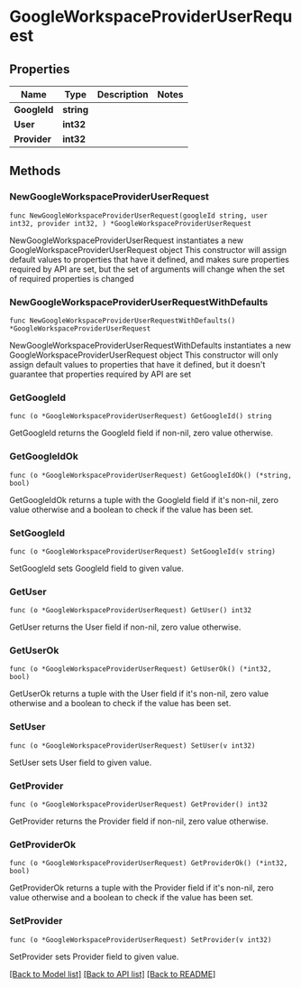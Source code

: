 # GoogleWorkspaceProviderUserRequest

## Properties

Name | Type | Description | Notes
------------ | ------------- | ------------- | -------------
**GoogleId** | **string** |  | 
**User** | **int32** |  | 
**Provider** | **int32** |  | 

## Methods

### NewGoogleWorkspaceProviderUserRequest

`func NewGoogleWorkspaceProviderUserRequest(googleId string, user int32, provider int32, ) *GoogleWorkspaceProviderUserRequest`

NewGoogleWorkspaceProviderUserRequest instantiates a new GoogleWorkspaceProviderUserRequest object
This constructor will assign default values to properties that have it defined,
and makes sure properties required by API are set, but the set of arguments
will change when the set of required properties is changed

### NewGoogleWorkspaceProviderUserRequestWithDefaults

`func NewGoogleWorkspaceProviderUserRequestWithDefaults() *GoogleWorkspaceProviderUserRequest`

NewGoogleWorkspaceProviderUserRequestWithDefaults instantiates a new GoogleWorkspaceProviderUserRequest object
This constructor will only assign default values to properties that have it defined,
but it doesn't guarantee that properties required by API are set

### GetGoogleId

`func (o *GoogleWorkspaceProviderUserRequest) GetGoogleId() string`

GetGoogleId returns the GoogleId field if non-nil, zero value otherwise.

### GetGoogleIdOk

`func (o *GoogleWorkspaceProviderUserRequest) GetGoogleIdOk() (*string, bool)`

GetGoogleIdOk returns a tuple with the GoogleId field if it's non-nil, zero value otherwise
and a boolean to check if the value has been set.

### SetGoogleId

`func (o *GoogleWorkspaceProviderUserRequest) SetGoogleId(v string)`

SetGoogleId sets GoogleId field to given value.


### GetUser

`func (o *GoogleWorkspaceProviderUserRequest) GetUser() int32`

GetUser returns the User field if non-nil, zero value otherwise.

### GetUserOk

`func (o *GoogleWorkspaceProviderUserRequest) GetUserOk() (*int32, bool)`

GetUserOk returns a tuple with the User field if it's non-nil, zero value otherwise
and a boolean to check if the value has been set.

### SetUser

`func (o *GoogleWorkspaceProviderUserRequest) SetUser(v int32)`

SetUser sets User field to given value.


### GetProvider

`func (o *GoogleWorkspaceProviderUserRequest) GetProvider() int32`

GetProvider returns the Provider field if non-nil, zero value otherwise.

### GetProviderOk

`func (o *GoogleWorkspaceProviderUserRequest) GetProviderOk() (*int32, bool)`

GetProviderOk returns a tuple with the Provider field if it's non-nil, zero value otherwise
and a boolean to check if the value has been set.

### SetProvider

`func (o *GoogleWorkspaceProviderUserRequest) SetProvider(v int32)`

SetProvider sets Provider field to given value.



[[Back to Model list]](../README.md#documentation-for-models) [[Back to API list]](../README.md#documentation-for-api-endpoints) [[Back to README]](../README.md)


